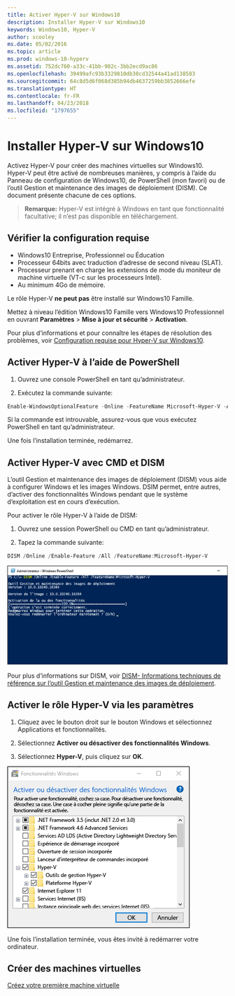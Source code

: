 ```yaml
---
title: Activer Hyper-V sur Windows10
description: Installer Hyper-V sur Windows10
keywords: Windows10, Hyper-V
author: scooley
ms.date: 05/02/2016
ms.topic: article
ms.prod: windows-10-hyperv
ms.assetid: 752dc760-a33c-41bb-902c-3bb2ecd9ac86
ms.openlocfilehash: 39499afc93b3329810db30cd32544a41ad138583
ms.sourcegitcommit: 64c8d5d6f068d385b94db4637259bb3852666efe
ms.translationtype: HT
ms.contentlocale: fr-FR
ms.lasthandoff: 04/23/2018
ms.locfileid: "1797655"
---
```

# <a name="install-hyper-v-on-windows-10"></a>Installer Hyper-V sur Windows10

Activez Hyper-V pour créer des machines virtuelles sur Windows10.  
Hyper-V peut être activé de nombreuses manières, y compris à l’aide du Panneau de configuration de Windows10, de PowerShell (mon favori) ou de l’outil Gestion et maintenance des images de déploiement (DISM). Ce document présente chacune de ces options.

> **Remarque:** Hyper-V est intégré à Windows en tant que fonctionnalité facultative; il n’est pas disponible en téléchargement.

## <a name="check-requirements"></a>Vérifier la configuration requise

* Windows10 Entreprise, Professionnel ou Éducation
* Processeur 64bits avec traduction d’adresse de second niveau (SLAT).
* Processeur prenant en charge les extensions de mode du moniteur de machine virtuelle (VT-c sur les processeurs Intel).
* Au minimum 4Go de mémoire.

Le rôle Hyper-V **ne peut pas** être installé sur Windows10 Famille.

Mettez à niveau l’édition Windows10 Famille vers Windows10 Professionnel en ouvrant **Paramètres** > **Mise à jour et sécurité** > **Activation**.

Pour plus d’informations et pour connaître les étapes de résolution des problèmes, voir [Configuration requise pour Hyper-V sur Windows10](../reference/hyper-v-requirements.md).

## <a name="enable-hyper-v-using-powershell"></a>Activer Hyper-V à l’aide de PowerShell

1. Ouvrez une console PowerShell en tant qu’administrateur.

2. Exécutez la commande suivante:

  ```powershell
  Enable-WindowsOptionalFeature -Online -FeatureName Microsoft-Hyper-V -All
  ```

  Si la commande est introuvable, assurez-vous que vous exécutez PowerShell en tant qu’administrateur.

Une fois l’installation terminée, redémarrez.

## <a name="enable-hyper-v-with-cmd-and-dism"></a>Activer Hyper-V avec CMD et DISM

L’outil Gestion et maintenance des images de déploiement (DISM) vous aide à configurer Windows et les images Windows.  DSIM permet, entre autres, d’activer des fonctionnalités Windows pendant que le système d’exploitation est en cours d’exécution.

Pour activer le rôle Hyper-V à l’aide de DISM:

1. Ouvrez une session PowerShell ou CMD en tant qu’administrateur.

1. Tapez la commande suivante:

  ```powershell
  DISM /Online /Enable-Feature /All /FeatureName:Microsoft-Hyper-V
  ```

  ![Fenêtre de console montrant Hyper-V en cours d’activation.](media/dism_upd.png)

Pour plus d’informations sur DISM, voir [DISM- Informations techniques de référence sur l’outil Gestion et maintenance des images de déploiement](https://technet.microsoft.com/en-us/library/hh824821.aspx).

## <a name="enable-the-hyper-v-role-through-settings"></a>Activer le rôle Hyper-V via les paramètres

1. Cliquez avec le bouton droit sur le bouton Windows et sélectionnez Applications et fonctionnalités.

2. Sélectionnez **Activer ou désactiver des fonctionnalités Windows**.

3. Sélectionnez **Hyper-V**, puis cliquez sur **OK**.

![Boîte de dialogue des programmes et fonctionnalités Windows](media/enable_role_upd.png)

Une fois l’installation terminée, vous êtes invité à redémarrer votre ordinateur.

## <a name="make-virtual-machines"></a>Créer des machines virtuelles

[Créez votre première machine virtuelle](quick-create-virtual-machine.md)
